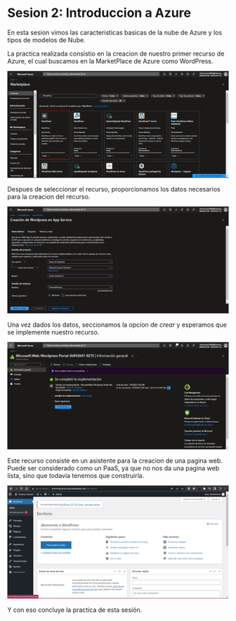 # Sesion 2: Introduccion a Azure

En esta sesion vimos las caracteristicas basicas de la nube de Azure y los tipos de modelos de Nube.

La practica realizada consistio en la creacion de nuestro primer recurso de Azure, el cual buscamos en la MarketPlace de Azure como WordPress.

![Captura de Pantalla](RecursoWordPress.png)

Despues de seleccionar el recurso, proporcionamos los datos necesarios para la creacion del recurso.

![Captura de Pantalla](CreacionDelRecurso.png)

Una vez dados los datos, seccionamos la opcion de _crear_ y esperamos que se implemente nuestro recurso.

![Captura de Pantalla](ImplementacionDelRecurso.png)

Este recurso consiste en un asistente para la creacion de una pagina web. Puede ser considerado como un PaaS, ya que no nos da una pagina web lista, sino que todavia tenemos que construirla.

![Captura de Pantalla](PaginaWeb.png)

Y con eso concluye la practica de esta sesión.

